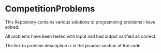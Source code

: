 CompetitionProblems
===================

This Repository contains various solutions to programming problems I have solved.

All problems have been tested with input and had output varified as correct.

The link to problem description is in the javadoc section of the code.
